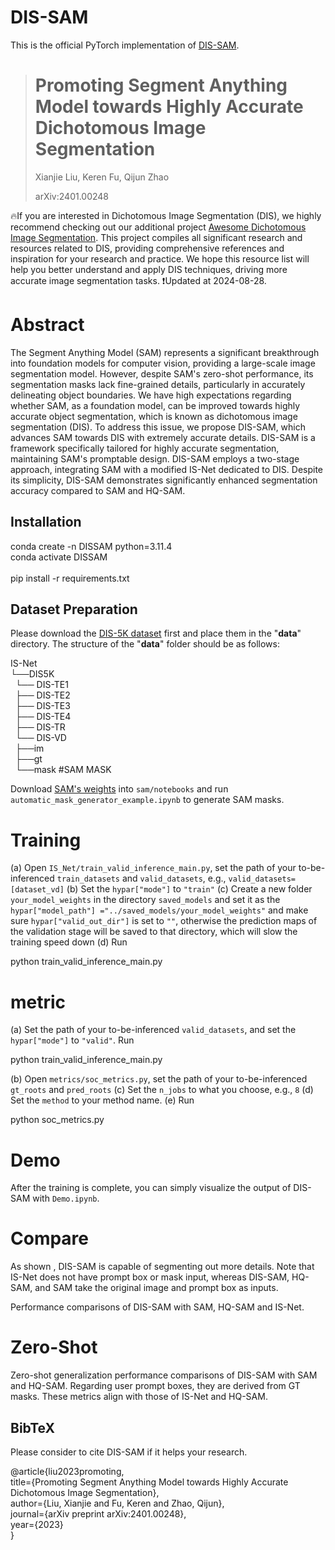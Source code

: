 # DIS-SAM

This is the official PyTorch implementation of [DIS-SAM](https://arxiv.org/abs/2401.00248).

> # Promoting Segment Anything Model towards Highly Accurate Dichotomous Image Segmentation
> 
> Xianjie Liu, Keren Fu, Qijun Zhao
> 
> arXiv:2401.00248

🔥If you are interested in Dichotomous Image Segmentation (DIS), we highly recommend checking out our additional project [Awesome Dichotomous Image Segmentation](https://github.com/Tennine2077/Awesome-Dichotomous-Image-Segmentation/tree/main). This project compiles all significant research and resources related to DIS, providing comprehensive references and inspiration for your research and practice. We hope this resource list will help you better understand and apply DIS techniques, driving more accurate image segmentation tasks.
❗Updated at 2024-08-28.
# Abstract

The Segment Anything Model (SAM) represents a significant breakthrough into foundation models for computer vision, providing a large-scale image segmentation model. However, despite SAM's zero-shot performance, its segmentation masks lack fine-grained details, particularly in accurately delineating object boundaries. We have high expectations regarding whether SAM, as a foundation model, can be improved towards highly accurate object segmentation, which is known as dichotomous image segmentation (DIS). To address this issue, we propose DIS-SAM, which advances SAM towards DIS with extremely accurate details. DIS-SAM is a framework specifically tailored for highly accurate segmentation, maintaining SAM's promptable design. DIS-SAM employs a two-stage approach, integrating SAM with a modified IS-Net dedicated to DIS. Despite its simplicity, DIS-SAM demonstrates significantly enhanced segmentation accuracy compared to SAM and HQ-SAM.

## Installation

conda create -n DISSAM python=3.11.4  
conda activate DISSAM  
​  
pip install -r requirements.txt

## Dataset Preparation

Please download the [DIS-5K dataset](https://github.com/xuebinqin/DIS) first and place them in the "**data**" directory. The structure of the "**data**" folder should be as follows:

IS-Net  
└──DIS5K  
    └── DIS-TE1  
    ├── DIS-TE2  
    ├── DIS-TE3  
    ├── DIS-TE4  
    ├── DIS-TR  
    └── DIS-VD  
        ├──im  
        ├──gt  
        └──mask #SAM MASK

Download [SAM's weights](https://dl.fbaipublicfiles.com/segment_anything/sam_vit_l_0b3195.pth) into `sam/notebooks` and run `automatic_mask_generator_example.ipynb` to generate SAM masks.

# Training

(a) Open `IS_Net/train_valid_inference_main.py`, set the path of your to-be-inferenced `train_datasets` and `valid_datasets`, e.g., `valid_datasets=[dataset_vd]` (b) Set the `hypar["mode"]` to `"train"` (c) Create a new folder `your_model_weights` in the directory `saved_models` and set it as the `hypar["model_path"] ="../saved_models/your_model_weights"` and make sure `hypar["valid_out_dir"]` is set to `""`, otherwise the prediction maps of the validation stage will be saved to that directory, which will slow the training speed down (d) Run

python train_valid_inference_main.py

# metric

(a) Set the path of your to-be-inferenced `valid_datasets`, and set the `hypar["mode"]` to `"valid"`. Run

python train_valid_inference_main.py

(b) Open `metrics/soc_metrics.py`, set the path of your to-be-inferenced `gt_roots` and `pred_roots` (c) Set the `n_jobs` to what you choose, e.g., `8` (d) Set the `method` to your method name. (e) Run

python soc_metrics.py

# Demo

After the training is complete, you can simply visualize the output of DIS-SAM with `Demo.ipynb`.

# Compare

As shown , DIS-SAM is capable of segmenting out more details. Note that IS-Net does not have prompt box or mask input, whereas DIS-SAM, HQ-SAM, and SAM take the original image and prompt box as inputs.

Performance comparisons of DIS-SAM with SAM, HQ-SAM and IS-Net.

# Zero-Shot

Zero-shot generalization performance comparisons of DIS-SAM with SAM and HQ-SAM. Regarding user prompt boxes, they are derived from GT masks. These metrics align with those of IS-Net and HQ-SAM.

## BibTeX

Please consider to cite DIS-SAM if it helps your research.

@article{liu2023promoting,  
  title={Promoting Segment Anything Model towards Highly Accurate Dichotomous Image Segmentation},  
  author={Liu, Xianjie and Fu, Keren and Zhao, Qijun},  
  journal={arXiv preprint arXiv:2401.00248},  
  year={2023}  
}